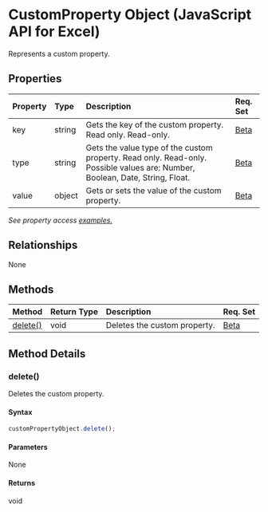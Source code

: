 # CustomProperty Object (JavaScript API for Excel)

Represents a custom property.

## Properties

| Property	   | Type	|Description| Req. Set|
|:---------------|:--------|:----------|:----|
|key|string|Gets the key of the custom property. Read only. Read-only.|[Beta](../requirement-sets/excel-api-requirement-sets.md)|
|type|string|Gets the value type of the custom property. Read only. Read-only. Possible values are: Number, Boolean, Date, String, Float.|[Beta](../requirement-sets/excel-api-requirement-sets.md)|
|value|object|Gets or sets the value of the custom property.|[Beta](../requirement-sets/excel-api-requirement-sets.md)|

_See property access [examples.](#property-access-examples)_

## Relationships
None


## Methods

| Method		   | Return Type	|Description| Req. Set|
|:---------------|:--------|:----------|:----|
|[delete()](#delete)|void|Deletes the custom property.|[Beta](../requirement-sets/excel-api-requirement-sets.md)|

## Method Details


### delete()
Deletes the custom property.

#### Syntax
```js
customPropertyObject.delete();
```

#### Parameters
None

#### Returns
void
